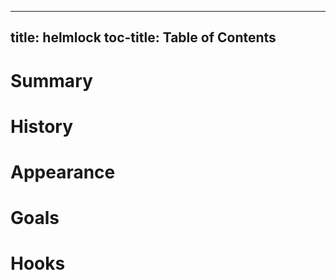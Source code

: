 
---
title: helmlock
toc-title: Table of Contents
---

# Summary

# History

# Appearance

# Goals

# Hooks


